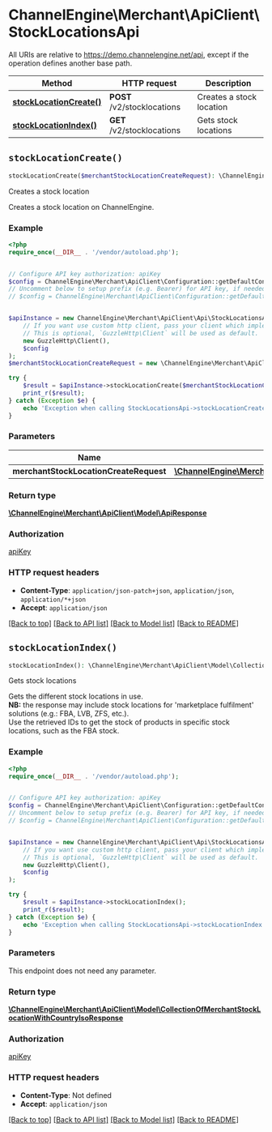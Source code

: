 # ChannelEngine\Merchant\ApiClient\StockLocationsApi

All URIs are relative to https://demo.channelengine.net/api, except if the operation defines another base path.

| Method | HTTP request | Description |
| ------------- | ------------- | ------------- |
| [**stockLocationCreate()**](StockLocationsApi.md#stockLocationCreate) | **POST** /v2/stocklocations | Creates a stock location |
| [**stockLocationIndex()**](StockLocationsApi.md#stockLocationIndex) | **GET** /v2/stocklocations | Gets stock locations |


## `stockLocationCreate()`

```php
stockLocationCreate($merchantStockLocationCreateRequest): \ChannelEngine\Merchant\ApiClient\Model\ApiResponse
```

Creates a stock location

Creates a stock location on ChannelEngine.

### Example

```php
<?php
require_once(__DIR__ . '/vendor/autoload.php');


// Configure API key authorization: apiKey
$config = ChannelEngine\Merchant\ApiClient\Configuration::getDefaultConfiguration()->setApiKey('apikey', 'YOUR_API_KEY');
// Uncomment below to setup prefix (e.g. Bearer) for API key, if needed
// $config = ChannelEngine\Merchant\ApiClient\Configuration::getDefaultConfiguration()->setApiKeyPrefix('apikey', 'Bearer');


$apiInstance = new ChannelEngine\Merchant\ApiClient\Api\StockLocationsApi(
    // If you want use custom http client, pass your client which implements `GuzzleHttp\ClientInterface`.
    // This is optional, `GuzzleHttp\Client` will be used as default.
    new GuzzleHttp\Client(),
    $config
);
$merchantStockLocationCreateRequest = new \ChannelEngine\Merchant\ApiClient\Model\MerchantStockLocationCreateRequest(); // \ChannelEngine\Merchant\ApiClient\Model\MerchantStockLocationCreateRequest

try {
    $result = $apiInstance->stockLocationCreate($merchantStockLocationCreateRequest);
    print_r($result);
} catch (Exception $e) {
    echo 'Exception when calling StockLocationsApi->stockLocationCreate: ', $e->getMessage(), PHP_EOL;
}
```

### Parameters

| Name | Type | Description  | Notes |
| ------------- | ------------- | ------------- | ------------- |
| **merchantStockLocationCreateRequest** | [**\ChannelEngine\Merchant\ApiClient\Model\MerchantStockLocationCreateRequest**](../Model/MerchantStockLocationCreateRequest.md)|  | [optional] |

### Return type

[**\ChannelEngine\Merchant\ApiClient\Model\ApiResponse**](../Model/ApiResponse.md)

### Authorization

[apiKey](../../README.md#apiKey)

### HTTP request headers

- **Content-Type**: `application/json-patch+json`, `application/json`, `application/*+json`
- **Accept**: `application/json`

[[Back to top]](#) [[Back to API list]](../../README.md#endpoints)
[[Back to Model list]](../../README.md#models)
[[Back to README]](../../README.md)

## `stockLocationIndex()`

```php
stockLocationIndex(): \ChannelEngine\Merchant\ApiClient\Model\CollectionOfMerchantStockLocationWithCountryIsoResponse
```

Gets stock locations

Gets the different stock locations in use. <br />**NB:** the response may include stock locations for 'marketplace fulfilment' solutions (e.g.: FBA, LVB, ZFS, etc.). <br />Use the retrieved IDs to get the stock of products in specific stock locations, such as the FBA stock.

### Example

```php
<?php
require_once(__DIR__ . '/vendor/autoload.php');


// Configure API key authorization: apiKey
$config = ChannelEngine\Merchant\ApiClient\Configuration::getDefaultConfiguration()->setApiKey('apikey', 'YOUR_API_KEY');
// Uncomment below to setup prefix (e.g. Bearer) for API key, if needed
// $config = ChannelEngine\Merchant\ApiClient\Configuration::getDefaultConfiguration()->setApiKeyPrefix('apikey', 'Bearer');


$apiInstance = new ChannelEngine\Merchant\ApiClient\Api\StockLocationsApi(
    // If you want use custom http client, pass your client which implements `GuzzleHttp\ClientInterface`.
    // This is optional, `GuzzleHttp\Client` will be used as default.
    new GuzzleHttp\Client(),
    $config
);

try {
    $result = $apiInstance->stockLocationIndex();
    print_r($result);
} catch (Exception $e) {
    echo 'Exception when calling StockLocationsApi->stockLocationIndex: ', $e->getMessage(), PHP_EOL;
}
```

### Parameters

This endpoint does not need any parameter.

### Return type

[**\ChannelEngine\Merchant\ApiClient\Model\CollectionOfMerchantStockLocationWithCountryIsoResponse**](../Model/CollectionOfMerchantStockLocationWithCountryIsoResponse.md)

### Authorization

[apiKey](../../README.md#apiKey)

### HTTP request headers

- **Content-Type**: Not defined
- **Accept**: `application/json`

[[Back to top]](#) [[Back to API list]](../../README.md#endpoints)
[[Back to Model list]](../../README.md#models)
[[Back to README]](../../README.md)
